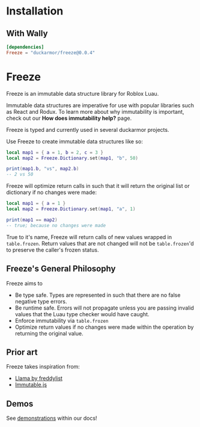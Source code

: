 # Installation

## With Wally

```toml
[dependencies]
Freeze = "duckarmor/freeze@0.0.4"
```
<!--moonwave-hide-before-this-line-->
# Freeze

Freeze is an immutable data structure library for Roblox Luau.

Immutable data structures are imperative for use with popular libraries such as React and Rodux. To learn more about why immutability is important, check out our **How does immutability help?** page.

Freeze is typed and currently used in several duckarmor projects.

Use Freeze to create immutable data structures like so:

```lua
local map1 = { a = 1, b = 2, c = 3 }
local map2 = Freeze.Dictionary.set(map1, "b", 50)

print(map1.b, "vs", map2.b)
-- 2 vs 50
```

Freeze will optimize return calls in such that it will return the original list or dictionary if no changes were made:
```lua
local map1 = { a = 1 }
local map2 = Freeze.Dictionary.set(map1, "a", 1)

print(map1 == map2)
-- true; because no changes were made
```
True to it's name, Freeze will return calls of new values wrapped in `table.frozen`. Return values that are not changed will not be `table.frozen`'d to preserve the caller's frozen status.

## Freeze's General Philosophy

Freeze aims to
- Be type safe. Types are represented in such that there are no false negative type errors.
- Be runtime safe. Errors will not propagate unless you are passing invalid values that the Luau type checker would have caught.
- Enforce immutability via `table.frozen`
- Optimize return values if no changes were made within the operation by returning the original value.


## Prior art

Freeze takes inspiration from:
- [Llama by freddylist](https://github.com/freddylist/llama)
- [Immutable.js](https://immutable-js.com/)




## Demos
See [demonstrations](https://benbrimeyer.github.io/Freeze/docs/Demonstration) within our docs!
